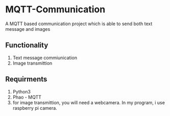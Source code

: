 # MQTT-Communication
 A MQTT based communication project which is able to send both text message and images
 
 ## Functionality
 1. Text message commiunication
 2. Image transmittion


## Requirments
1. Python3
2. Phao - MQTT
3. for image transmittion, you will need a webcamera. In my program, i use raspberry pi camera.
